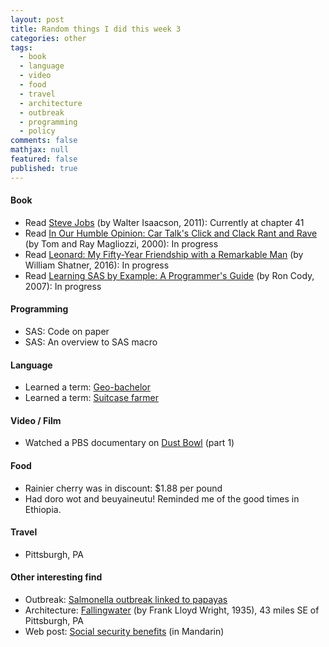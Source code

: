 ```yaml
---
layout: post
title: Random things I did this week 3
categories: other
tags: 
  - book
  - language
  - video
  - food
  - travel
  - architecture
  - outbreak
  - programming
  - policy
comments: false
mathjax: null
featured: false
published: true
---
```


#### Book 
* Read [Steve Jobs](https://www.amazon.com/Steve-Jobs-Walter-Isaacson/dp/1501127624/) (by Walter Isaacson, 2011): Currently at chapter 41
* Read [In Our Humble Opinion: Car Talk's Click and Clack Rant and Rave](https://www.amazon.com/Our-Humble-Opinion-Talks-Click/dp/0399526005) (by Tom and Ray Magliozzi, 2000): In progress
* Read [Leonard: My Fifty-Year Friendship with a Remarkable Man](https://www.amazon.com/Leonard-Fifty-Year-Friendship-Remarkable-Man/dp/1250083311/) (by William Shatner, 2016): In progress
* Read [Learning SAS by Example: A Programmer's Guide](https://www.amazon.com/Learning-SAS-Example-Programmers-Guide/dp/1599941651) (by Ron Cody, 2007): In progress

#### Programming
* SAS: Code on paper
* SAS: An overview to SAS macro

#### Language 
* Learned a term: [Geo-bachelor](https://paycheck-chronicles.military.com/2014/02/10/geographic-bachelor-ing/)
* Learned a term: [Suitcase farmer](https://www.merriam-webster.com/dictionary/suitcase%20farmer)

#### Video / Film
* Watched a PBS documentary on [Dust Bowl](http://www.pbs.org/kenburns/dustbowl/) (part 1)

#### Food
* Rainier cherry was in discount: $1.88 per pound
* Had doro wot and beuyaineutu! Reminded me of the good times in Ethiopia.

#### Travel
* Pittsburgh, PA

#### Other interesting find 
* Outbreak: [Salmonella outbreak linked to papayas](https://www.internationalsos.com/countryguide/medicalalerts.aspx?languageid=ENG&reportid=93462)
* Architecture: [Fallingwater](https://en.wikipedia.org/wiki/Fallingwater) (by Frank Lloyd Wright, 1935), 43 miles SE of Pittsburgh, PA
* Web post: [Social security benefits](http://www.happyretireusa.com/single-post/2016/07/13/%E7%A4%BE%E6%9C%83%E5%AE%89%E5%85%A8%E7%A6%8F%E5%88%A9%E9%87%91%EF%BC%88%E9%80%80%E4%BC%91%E9%87%91%EF%BC%89) (in Mandarin)

